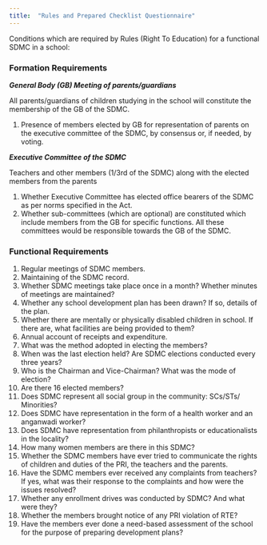 ```yaml
---
title:  "Rules and Prepared Checklist Questionnaire"
---
```

Conditions which are required by Rules (Right To Education) for a functional SDMC in a school:

### Formation Requirements

_**General Body (GB) Meeting of parents/guardians**_

All parents/guardians of children studying in the school will constitute the membership of the GB of the SDMC.

1. Presence of members elected by GB for representation of parents on the executive committee of the SDMC, by consensus or, if needed, by voting.

_**Executive Committee of the SDMC**_

Teachers and other members (1/3rd of the SDMC) along with the elected members from the parents

1. Whether Executive Committee has elected office bearers of the SDMC as per norms specified in the Act.
1. Whether sub-committees (which are optional) are constituted which include members from the GB for specific functions. All these committees would be responsible towards the GB of the SDMC.


### Functional Requirements

1. Regular meetings of SDMC members.
1. Maintaining of the SDMC record.
1. Whether SDMC meetings take place once in a month?  Whether minutes of meetings are maintained?
1. Whether any school development plan has been drawn? If so, details of the plan.
1. Whether there are mentally or physically disabled children in school. If there are, what facilities are being provided to them?
1. Annual account of receipts and expenditure.
1. What was the method adopted in electing the members?
1. When was the last election held? Are SDMC elections conducted every three years?
1. Who is the Chairman and Vice-Chairman? What was the mode of election?
1. Are there 16 elected members?
1. Does SDMC represent all social group in the community: SCs/STs/ Minorities?
1. Does SDMC have representation in the form of a health worker and an anganwadi worker?
1. Does SDMC have representation from philanthropists or educationalists in the locality?
1. How many women members are there in this SDMC?
1. Whether the SDMC members have ever tried to communicate the rights of children and duties of the PRI, the teachers and the parents.
1. Have the SDMC members ever received any complaints from teachers? If yes, what was their response to the complaints and how were the issues resolved?
1. Whether any enrollment drives was conducted by SDMC? And what were they?
1. Whether the members brought notice of any PRI violation of RTE?
1. Have the members ever done a need-based assessment of the school for the purpose of preparing development plans?
